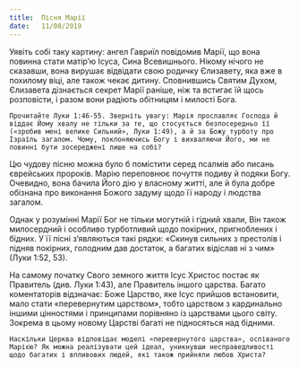 ```yaml
---
title:  Пісня Марії
date:   11/08/2019
---
```


Уявіть собі таку картину: ангел Гавриїл повідомив Марії, що вона повинна стати матір’ю Ісуса, Сина Всевишнього. Нікому нічого не сказавши, вона вирушає відвідати свою родичку Єлизавету, яка вже в похилому віці, але також чекає дитину. Сповнившись Святим Духом, Єлизавета дізнається секрет Марії раніше, ніж та встигає їй щось розповісти, і разом вони радіють обітницям і милості Бога.

`Прочитайте Луки 1:46-55. Зверніть увагу: Марія прославляє Господа й віддає Йому хвалу не тільки за те, що стосується безпосередньо її («зробив мені велике Сильний», Луки 1:49), а й за Божу турботу про Ізраїль загалом. Чому, поклоняючись Богу і вихваляючи Його, ми не повинні бути зосереджені лише на собі?`

Цю чудову пісню можна було б помістити серед псалмів або писань єврейських пророків. Марію переповнює почуття подиву й подяки Богу. Очевидно, вона бачила Його дію у власному житті, але й була добре обізнана про виконання Божого задуму щодо її народу і людства загалом.

Однак у розумінні Марії Бог не тільки могутній і гідний хвали, Він також милосердний і особливо турботливий щодо покірних, пригноблених і бідних. У її пісні з’являються такі рядки: «Скинув сильних з престолів і підняв покірних, голодним дав достаток, а багатих відіслав ні з чим» (Луки 1:52, 53).

На самому початку Свого земного життя Ісус Христос постає як Правитель (див. Луки 1:43), але Правитель іншого царства. Багато коментаторів відзначає: Боже Царство, яке Ісус прийшов встановити, мало стати «перевернутим царством», тобто царством з кардинально іншими цінностями і принципами порівняно із царствами цього світу. Зокрема в цьому новому Царстві багаті не підносяться над бідними.

`Наскільки Церква відповідає моделі «перевернутого царства», оспіваного Марією? Як можна реалізувати цей ідеал, уникнувши несправедливості щодо багатих і впливових людей, які також прийняли любов Христа?`
